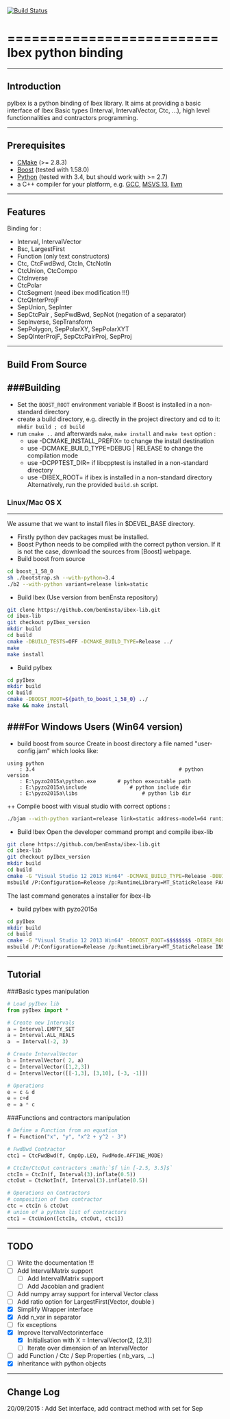 [![Build Status](https://travis-ci.org/benEnsta/pyIbex.svg?branch=master)](https://travis-ci.org/benEnsta/pyIbex)

==========================
Ibex python binding
==========================

--------------------------
Introduction
--------------------------
pyIbex is a python binding of Ibex library. It aims at providing a basic interface
of Ibex Basic types (Interval, IntervalVector, Ctc, ...), high level functionnalities and 
contractors programming.

--------------------------
Prerequisites
--------------------------

+ [CMake](http://www.cmake.org "CMake project page") (>= 2.8.3)
+ [Boost](http://www.boost.org/ "Boost project page") (tested with 1.58.0)
+ [Python](http://www.python.org "Python home page") (tested with 3.4, but should work with >= 2.7)
+ a C++ compiler for your platform, e.g. [GCC](http://gcc.gnu.org "GCC home"), [MSVS 13](https://www.visualstudio.com "Visual Studio 2013"), [llvm](http://llvm.org "llvm")



--------------------------
Features
--------------------------
Binding for :
- Interval, IntervalVector
- Bsc, LargestFirst
- Function (only text constructors)
- Ctc, CtcFwdBwd, CtcIn, CtcNotIn
- CtcUnion, CtcCompo
- CtcInverse
- CtcPolar
- CtcSegment (need ibex modification !!!)
- CtcQInterProjF
- SepUnion, SepInter
- SepCtcPair , SepFwdBwd, SepNot (negation of a separator)
- SepInverse, SepTransform
- SepPolygon, SepPolarXY, SepPolarXYT
- SepQInterProjF, SepCtcPairProj, SepProj



-----------------
Build From Source
-----------------

###Building
--------------------------------------
+ Set the `BOOST_ROOT` environment variable if Boost is installed in a non-standard directory
+ create a build directory, e.g. directly in the project directory and cd to it: `mkdir build ; cd build`
+ run `cmake ..` and afterwards `make`, `make install` and `make test`
option : 
	- use -DCMAKE_INSTALL_PREFIX= to change the install destination
	- use -DCMAKE_BUILD_TYPE=DEBUG | RELEASE to change the compilation mode
	- use -DCPPTEST_DIR= if libcpptest is installed in a non-standard directory
	- use -DIBEX_ROOT= if ibex is installed in a non-standard directory
Alternatively, run the provided `build.sh` script.

### Linux/Mac OS X
--------------------------------------
We assume that we want to install files in $DEVEL_BASE directory.

+ Firstly python dev packages must be installed.
+ Boost Python needs to be compiled with the correct python version. 
	If it is not the case, download the sources from [Boost] webpage.
+ Build boost from source
```bash
cd boost_1_58_0
sh ./bootstrap.sh --with-python=3.4
./b2 --with-python variant=release link=static
```
+ Build Ibex (Use version from benEnsta repository)
```bash
git clone https://github.com/benEnsta/ibex-lib.git
cd ibex-lib
git checkout pyIbex_version
mkdir build
cd build
cmake -DBUILD_TESTS=OFF -DCMAKE_BUILD_TYPE=Release ../
make 
make install
```

+ Build pyIbex
```bash
cd pyIbex
mkdir build 
cd build
cmake -DBOOST_ROOT=${path_to_boost_1_58_0} ../
make && make install
```
		
###For Windows Users (Win64 version)
--------------------------------------
+ build boost from source
  Create in boost directory a file named "user-config.jam" which looks like:
```text
using python
	: 3.4 												# python version 
	: E:\pyzo2015a\python.exe 		# python executable path
	: E:\pyzo2015a\include				# python include dir
	: E:\pyzo2015a\libs 					# python lib dir
```
++ Compile boost with visual studio with correct options :
```bash
./bjam --with-python variant=release link=static address-model=64 runtime-link=static
```
+ Build Ibex
  Open the developer command prompt and compile ibex-lib
```bash
git clone https://github.com/benEnsta/ibex-lib.git
cd ibex-lib
git checkout pyIbex_version
mkdir build
cd build
cmake -G "Visual Studio 12 2013 Win64" -DCMAKE_BUILD_TYPE=Release -DBUILD_TESTS=OFF ../
msbuild /P:Configuration=Release /p:RuntimeLibrary=MT_StaticRelease PACKAGE.vcxproj
```
The last command generates a installer for ibex-lib

+ build pyIbex with pyzo2015a 
```bash 
cd pyIbex
mkdir build
cd build
cmake -G "Visual Studio 12 2013 Win64" -DBOOST_ROOT=$$$$$$$$ -DIBEX_ROOT=$$$$$$$$ -DPYTHON_EXECUTABLE=$$$$$$$$ ../
msbuild /P:Configuration=Release /p:RuntimeLibrary=MT_StaticRelease INSTALL.vcxproj
```




--------------------------
Tutorial
--------------------------
###Basic types manipulation

```python
# Load pyIbex lib
from pyIbex import *

# Create new Intervals
a = Interval.EMPTY_SET
a = Interval.ALL_REALS
a  = Interval(-2, 3)

# Create IntervalVector
b = IntervalVector( 2, a)
c = IntervalVector([1,2,3])
d = IntervalVector([[-1,3], [3,10], [-3, -1]])

# Operations
e = c & d
e = c+d
e = a * c
```

###Functions and contractors manipulation
```python
# Define a Function from an equation
f = Function("x", "y", "x^2 + y^2 - 3")

# FwdBwd Contractor
ctc1 = CtcFwdBwd(f, CmpOp.LEQ, FwdMode.AFFINE_MODE)

# CtcIn/CtcOut contractors :math:`$f \in [-2.5, 3.5]$`
ctcIn = CtcIn(f, Interval(3).inflate(0.5))
ctcOut = CtcNotIn(f, Interval(3).inflate(0.5))

# Operations on Contractors 
# composition of two contractor
ctc = ctcIn & ctcOut 
# union of a python list of contractors
ctc1 = CtcUnion([ctcIn, ctcOut, ctc1]) 

```

--------------------------
TODO
--------------------------
- [ ] Write the documentation !!!
- [ ] Add IntervalMatrix support
	- [ ] Add IntervalMatrix support
	- [ ] Add Jacobian and gradient
- [ ] Add numpy array support for interval Vector class 
- [ ] Add ratio option for LargestFirst(Vector, double )
- [X] Simplify Wrapper interface
- [X] Add n_var in separator
- [ ] fix exceptions
- [X] Improve ItervalVectorinterface
	- [X] Initialisation with X = IntervalVector(2, [2,3]) 
	- [ ] Iterate over dimension of an IntervalVector
- [ ] add Function / Ctc / Sep Properties ( nb_vars, ...)
- [X] inheritance with python objects
	
--------------------------
Change Log
--------------------------
20/09/2015 : Add Set interface, add contract method with set for Sep


	
